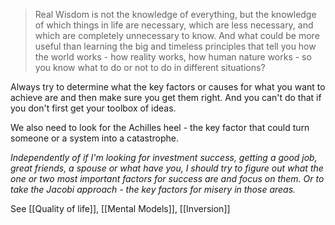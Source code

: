 > Real Wisdom is not the knowledge of everything, but the knowledge of which things in life are necessary, which are less necessary, and which are completely unnecessary to know. And what could be more useful than learning the big and timeless principles that tell you how the world works - how reality works, how human nature works - so you know what to do or not to do in different situations?

Always try to determine what the key factors or causes for what you want to achieve are and then make sure you get them right. And you can't do that if you don't first get your toolbox of ideas. 

We also need to look for the Achilles heel - the key factor that could turn someone or a system into a catastrophe. 


*Independently of if I'm looking for investment success, getting a good job, great friends, a spouse or what have you, I should try to figure out what the one or two most important factors for success are and focus on them. Or to take the Jacobi approach - the key factors for misery in those areas.*


See [[Quality of life]], [[Mental Models]], [[Inversion]]